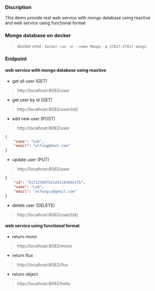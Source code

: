 ### Discription
This demo provide rest web service with mongo database using reactive and web service using functional format

### Mongo database on docker
> docker cmd : `docker run -d --name Mongo -p 27017:27017 mongo`

### Endpoint
#### web service with mongo database using reactive
- get all user (GET)
>http://localhost:8082/user

- get user by id (GET)
>http://localhost:8082/user/{id}

- add new user (POST)
>http://localhost:8082/user
```json
{
    "name": "Lok",
    "email": "wlfung@hket.com"
}
```

- update user (PUT)
>http://localhost:8082/user
```json
{
    "id": "61f223687b21e511816de1fb",
    "name": "Lok",
    "email": "wlfungcs@gmail.com"
}
```

- delete user (DELETE)
>http://localhost:8082/user/{id}

#### web service using functional format
- return mono
>http://localhost:8082/mono
- return flux
>http://localhost:8082/flux
- return object
>http://localhost:8082/hello